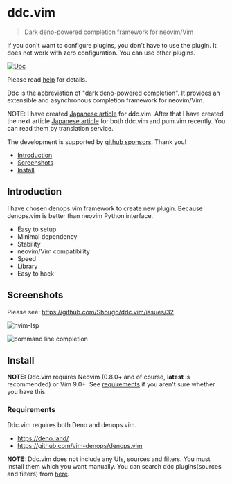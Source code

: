 # ddc.vim

> Dark deno-powered completion framework for neovim/Vim

If you don't want to configure plugins, you don't have to use the plugin. It
does not work with zero configuration. You can use other plugins.

[![Doc](https://img.shields.io/badge/doc-%3Ah%20ddc-orange.svg)](doc/ddc.txt)

Please read [help](doc/ddc.txt) for details.

Ddc is the abbreviation of "dark deno-powered completion". It provides an
extensible and asynchronous completion framework for neovim/Vim.

NOTE: I have created
[Japanese article](https://zenn.dev/shougo/articles/ddc-vim-beta) for ddc.vim.
After that I have created the next article
[Japanese article](https://zenn.dev/shougo/articles/ddc-vim-pum-vim) for both
ddc.vim and pum.vim recently. You can read them by translation service.

The development is supported by
[github sponsors](https://github.com/sponsors/Shougo/). Thank you!

<!-- vim-markdown-toc GFM -->

- [Introduction](#introduction)
- [Screenshots](#screenshots)
- [Install](#install)

<!-- vim-markdown-toc -->

## Introduction

I have chosen denops.vim framework to create new plugin. Because denops.vim is
better than neovim Python interface.

- Easy to setup
- Minimal dependency
- Stability
- neovim/Vim compatibility
- Speed
- Library
- Easy to hack

## Screenshots

Please see: https://github.com/Shougo/ddc.vim/issues/32

![nvim-lsp](https://user-images.githubusercontent.com/41495/129931010-258d3917-7379-4b40-b3cc-2313c9fbe600.png)

![command line completion](https://user-images.githubusercontent.com/41495/135711007-8c24c606-2c5d-41f5-a445-dce0127aa97a.png)

## Install

**NOTE:** Ddc.vim requires Neovim (0.8.0+ and of course, **latest** is
recommended) or Vim 9.0+. See [requirements](#requirements) if you aren't sure
whether you have this.

### Requirements

Ddc.vim requires both Deno and denops.vim.

- <https://deno.land/>
- <https://github.com/vim-denops/denops.vim>

**NOTE:** Ddc.vim does not include any UIs, sources and filters. You must
install them which you want manually. You can search ddc plugins(sources and
filters) from [here](https://github.com/topics/ddc-vim).
